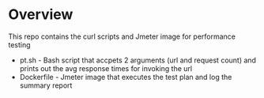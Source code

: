 
# Overview

This repo contains the curl scripts and Jmeter image for performance testing

* pt.sh - Bash script that accpets 2 arguments (url and request count) and prints out the avg response times for invoking the url
* Dockerfile - Jmeter image that executes the test plan and log the summary report
